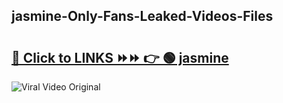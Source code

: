 
 ## jasmine-Only-Fans-Leaked-Videos-Files

# <h2><a href="https://mediaupload.pro?jasmine">🔗 Click to LINKS ⏩⏩ 👉 🟢 jasmine </a></h2>

<a href="https://mediaupload.pro?jasmine" rel="nofollow" data-target="animated-image.originalLink"><img src="https://i.ibb.co.com/xMMVF88/686577567.gif" alt="Viral Video Original" style="max-width: 100%; display: inline-block;" data-target="animated-image.originalImage"></a>